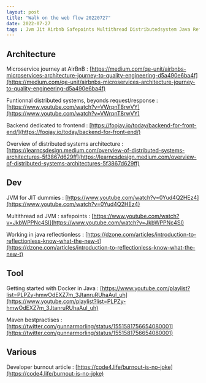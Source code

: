 ```yaml
---
layout: post
title: "Walk on the web flow 20220727"
date: 2022-07-27
tags : Jvm Jit Airbnb Safepoints Multithread Distributedsystem Java Reflection Burnout Docker Maven Architecture
---
```


## Architecture  

Microservice journey at AirBnB : [https://medium.com/qe-unit/airbnbs-microservices-architecture-journey-to-quality-engineering-d5a490e6ba4f](https://medium.com/qe-unit/airbnbs-microservices-architecture-journey-to-quality-engineering-d5a490e6ba4f)    
 
Funtionnal distributed systems, beyonds request/response : [https://www.youtube.com/watch?v=VWrpnT8rwVY](https://www.youtube.com/watch?v=VWrpnT8rwVY)    

Backend dedicated to frontend : [https://foojay.io/today/backend-for-front-end/](https://foojay.io/today/backend-for-front-end/)    

Overview of distributed systems architecture : [https://learncsdesign.medium.com/overview-of-distributed-systems-architectures-5f3867d629ff](https://learncsdesign.medium.com/overview-of-distributed-systems-architectures-5f3867d629ff)    

## Dev   

JVM for JIT dummies : [https://www.youtube.com/watch?v=0Yud4Q2HEz4](https://www.youtube.com/watch?v=0Yud4Q2HEz4)  

Multithread ad JVM : safepoints : [https://www.youtube.com/watch?v=JkbWPPNc4SI](https://www.youtube.com/watch?v=JkbWPPNc4SI)   

Working in java reflectionless : [https://dzone.com/articles/introduction-to-reflectionless-know-what-the-new-t](https://dzone.com/articles/introduction-to-reflectionless-know-what-the-new-t)   

## Tool   

Getting started with Docker in Java : [https://www.youtube.com/playlist?list=PLPZy-hmwOdEXZ7m_3JtanruRUhaAuI_uh](https://www.youtube.com/playlist?list=PLPZy-hmwOdEXZ7m_3JtanruRUhaAuI_uh)   

Maven bestpractises : [https://twitter.com/gunnarmorling/status/1551581756654080001](https://twitter.com/gunnarmorling/status/1551581756654080001)   

## Various   

Developer burnout article : [https://code4.life/burnout-is-no-joke](https://code4.life/burnout-is-no-joke) 
